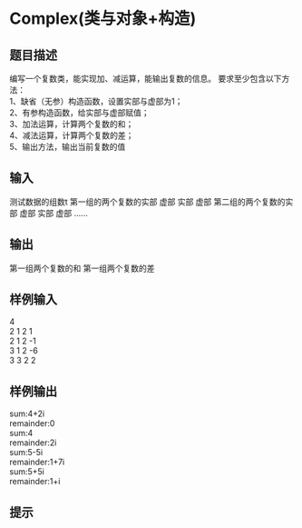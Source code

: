  # Complex(类与对象+构造)  
  
 ## 题目描述  
 编写一个复数类，能实现加、减运算，能输出复数的信息。 要求至少包含以下方法：  
 1、缺省（无参）构造函数，设置实部与虚部为1；  
 2、有参构造函数，给实部与虚部赋值；  
 3、加法运算，计算两个复数的和；  
 4、减法运算，计算两个复数的差；  
 5、输出方法，输出当前复数的值  
 ## 输入  
 测试数据的组数t 第一组的两个复数的实部 虚部 实部 虚部 第二组的两个复数的实部 虚部 实部 虚部 ......  
 ## 输出  
 第一组两个复数的和 第一组两个复数的差  
 ## 样例输入  
 4  
 2 1 2 1  
 2 1 2 -1  
 3 1 2 -6  
 3 3 2 2  
 ## 样例输出  
 sum:4+2i  
 remainder:0  
 sum:4  
 remainder:2i  
 sum:5-5i  
 remainder:1+7i  
 sum:5+5i  
 remainder:1+i  
 ## 提示  
   
  
